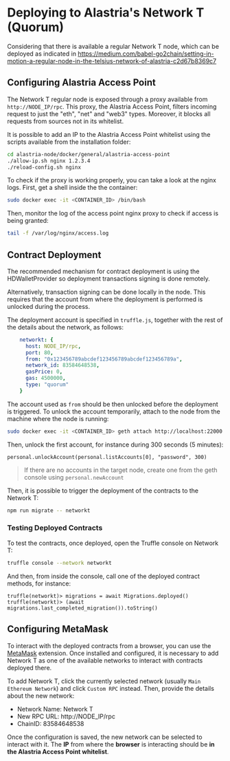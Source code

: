 # Deploying to Alastria's Network T (Quorum)

Considering that there is available a regular Network T node, which can be deployed as indicated in 
https://medium.com/babel-go2chain/setting-in-motion-a-regular-node-in-the-telsius-network-of-alastria-c2d67b8369c7

## Configuring Alastria Access Point

The Network T regular node is exposed through a proxy available from `http://NODE_IP/rpc`. This proxy, 
the Alastria Access Point, filters incoming request to just the 
"eth", "net" and "web3" types. Moreover, it blocks all requests from sources not in its whitelist. 

It is possible to add an IP to the Alastria Access Point whitelist using the scripts available from 
the installation folder:

```bash
cd alastria-node/docker/general/alastria-access-point
./allow-ip.sh nginx 1.2.3.4
./reload-config.sh nginx
```

To check if the proxy is working properly, you can take a look at the nginx logs. 
First, get a shell inside the the container:

```bash
sudo docker exec -it <CONTAINER_ID> /bin/bash
```

Then, monitor the log of the access point nginx proxy to check if access is being granted: 

```bash
tail -f /var/log/nginx/access.log

```

## Contract Deployment

The recommended mechanism for contract deployment is using the HDWalletProvider so 
deployment transactions signing is done remotely.

Alternatively, transaction signing can be done locally in the node. This requires that the account 
from where the deployment is performed is unlocked during the process.

The deployment account is specified in `truffle.js`, together with the rest of the details
about the network, as follows:

```yaml
    networkt: {
      host: NODE_IP/rpc,
      port: 80,
      from: "0x123456789abcdef123456789abcdef123456789a",
      network_id: 83584648538,
      gasPrice: 0,
      gas: 4500000,
      type: "quorum"
    }
```

The account used as `from` should be then unlocked before the deployment is triggered.
To unlock the account temporarily, attach to the node from the machine where the node is running:

```bash
sudo docker exec -it <CONTAINER_ID> geth attach http://localhost:22000
```

Then, unlock the first account, for instance during 300 seconds (5 minutes):

```
personal.unlockAccount(personal.listAccounts[0], "password", 300)
```

> If there are no accounts in the target node, create one from the geth console using `personal.newAccount`

Then, it is possible to trigger the deployment of the contracts to the Network T:

```bash
npm run migrate -- networkt
```

### Testing Deployed Contracts

To test the contracts, once deployed, open the Truffle console on Network T:

```bash
truffle console --network networkt
```

And then, from inside the console, call one of the deployed contract methods, for instance:

```
truffle(networkt)> migrations = await Migrations.deployed()
truffle(networkt)> (await migrations.last_completed_migration()).toString()
```

## Configuring MetaMask

To interact with the deployed contracts from a browser, you can use the [MetaMask](https://metamask.io/)
extension. Once installed and configured, it is necessary to add Network T as one of the available networks 
to interact with contracts deployed there. 

To add Network T, click the currently selected network (usually `Main Ethereum Network`) and click
`Custom RPC` instead. Then, provide the details about the new network:

* Network Name: Network T
* New RPC URL: http://NODE_IP/rpc
* ChainID: 83584648538

Once the configuration is saved, the new network can be selected to interact with it. 
The **IP** from where the **browser** is interacting should be **in the Alastria Access Point whitelist**.

